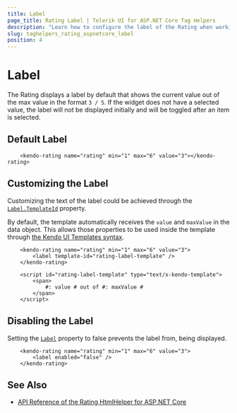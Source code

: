 ```yaml
---
title: Label
page_title: Rating Label | Telerik UI for ASP.NET Core Tag Helpers
description: "Learn how to configure the label of the Rating when working with the Telerik UI Rating tag helper for ASP.NET Core (MVC 6 or ASP.NET Core MVC)."
slug: taghelpers_rating_aspnetcore_label
position: 4
---
```


# Label

The Rating displays a label by default that shows the current value out of the max value in the format `3 / 5`. If the widget does not have a selected value, the label will not be displayed initially and will be toggled after an item is selected.

## Default Label

```tagHelper
    <kendo-rating name="rating" min="1" max="6" value="3"></kendo-rating>
```

## Customizing the Label

Customizing the text of the label could be achieved through the [`Label.TemplateId`](https://docs.telerik.com/aspnet-core/api//Kendo.Mvc.UI.Fluent/RatingLabelSettingsBuilder#templateidsystemstring) property.

By default, the template automatically receives the `value` and `maxValue` in the data object. This allows those properties to be used inside the template through [the Kendo UI Templates syntax](https://docs.telerik.com/kendo-ui/framework/templates/overview).

```tagHelper
    <kendo-rating name="rating" min="1" max="6" value="3">
        <label template-id="rating-label-template" />
    </kendo-rating>

    <script id="rating-label-template" type="text/x-kendo-template">
        <span>
            #: value # out of #: maxValue #
        </span>
    </script>
```

## Disabling the Label

Setting the [`Label`](https://docs.telerik.com/aspnet-core/api//Kendo.Mvc.UI.Fluent/RatingBuilder#labelsystemstring) property to false prevents the label from, being displayed.

```Razor
    <kendo-rating name="rating" min="1" max="6" value="3">
        <label enabled="false" />
    </kendo-rating>
```

## See Also

* [API Reference of the Rating HtmlHelper for ASP.NET Core](http://docs.telerik.com/aspnet-core/api/Kendo.Mvc/Rating)
